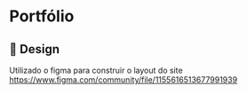 # Portfólio

## 🎨 Design

Utilizado o figma para construir o layout do site <br>
https://www.figma.com/community/file/1155616513677991939
